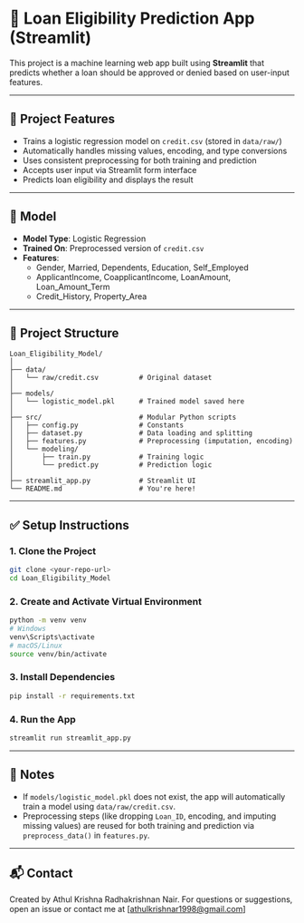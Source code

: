 # 🏦 Loan Eligibility Prediction App (Streamlit)

This project is a machine learning web app built using **Streamlit** that predicts whether a loan should be approved or denied based on user-input features.

---

## 🚀 Project Features

- Trains a logistic regression model on `credit.csv` (stored in `data/raw/`)
- Automatically handles missing values, encoding, and type conversions
- Uses consistent preprocessing for both training and prediction
- Accepts user input via Streamlit form interface
- Predicts loan eligibility and displays the result

---

## 🧠 Model

- **Model Type**: Logistic Regression
- **Trained On**: Preprocessed version of `credit.csv`
- **Features**:
  - Gender, Married, Dependents, Education, Self_Employed
  - ApplicantIncome, CoapplicantIncome, LoanAmount, Loan_Amount_Term
  - Credit_History, Property_Area

---

## 📁 Project Structure

```
Loan_Eligibility_Model/
│
├── data/
│   └── raw/credit.csv          # Original dataset
│
├── models/
│   └── logistic_model.pkl      # Trained model saved here
│
├── src/                        # Modular Python scripts
│   ├── config.py               # Constants
│   ├── dataset.py              # Data loading and splitting
│   ├── features.py             # Preprocessing (imputation, encoding)
│   └── modeling/
│       ├── train.py            # Training logic
│       └── predict.py          # Prediction logic
│
├── streamlit_app.py            # Streamlit UI
└── README.md                   # You're here!
```

---

## ✅ Setup Instructions

### 1. Clone the Project

```bash
git clone <your-repo-url>
cd Loan_Eligibility_Model
```

### 2. Create and Activate Virtual Environment

```bash
python -m venv venv
# Windows
venv\Scripts\activate
# macOS/Linux
source venv/bin/activate
```

### 3. Install Dependencies

```bash
pip install -r requirements.txt
```

### 4. Run the App

```bash
streamlit run streamlit_app.py
```

---

## 📌 Notes

- If `models/logistic_model.pkl` does not exist, the app will automatically train a model using `data/raw/credit.csv`.
- Preprocessing steps (like dropping `Loan_ID`, encoding, and imputing missing values) are reused for both training and prediction via `preprocess_data()` in `features.py`.

---

## 📬 Contact

Created by Athul Krishna Radhakrishnan Nair. For questions or suggestions, open an issue or contact me at [athulkrishnar1998@gmail.com]
